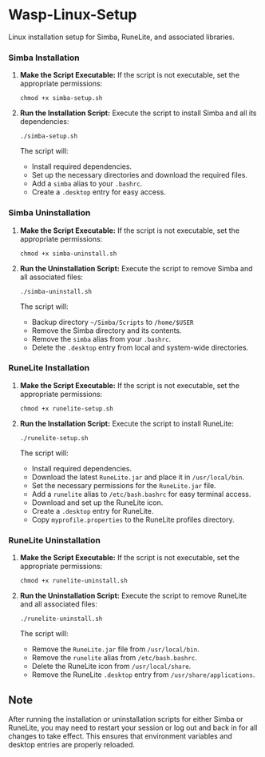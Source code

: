 # Wasp-Linux-Setup
Linux installation setup for Simba, RuneLite, and associated libraries.

### Simba Installation

1. **Make the Script Executable:**
   If the script is not executable, set the appropriate permissions:

   `chmod +x simba-setup.sh`

2. **Run the Installation Script:**
   Execute the script to install Simba and all its dependencies:
   
   `./simba-setup.sh`

   The script will:
   - Install required dependencies.
   - Set up the necessary directories and download the required files.
   - Add a `simba` alias to your `.bashrc`.
   - Create a `.desktop` entry for easy access.

### Simba Uninstallation

1. **Make the Script Executable:**
   If the script is not executable, set the appropriate permissions:
   
   `chmod +x simba-uninstall.sh`

2. **Run the Uninstallation Script:**
   Execute the script to remove Simba and all associated files:
   
   `./simba-uninstall.sh`

   The script will:
   - Backup directory `~/Simba/Scripts` to `/home/$USER`
   - Remove the Simba directory and its contents.
   - Remove the `simba` alias from your `.bashrc`.
   - Delete the `.desktop` entry from local and system-wide directories.

### RuneLite Installation

1. **Make the Script Executable:**
   If the script is not executable, set the appropriate permissions:
   
   `chmod +x runelite-setup.sh`

2. **Run the Installation Script:**
   Execute the script to install RuneLite:
   
   `./runelite-setup.sh`

   The script will:
   - Install required dependencies.
   - Download the latest `RuneLite.jar` and place it in `/usr/local/bin`.
   - Set the necessary permissions for the `RuneLite.jar` file.
   - Add a `runelite` alias to `/etc/bash.bashrc` for easy terminal access.
   - Download and set up the RuneLite icon.
   - Create a `.desktop` entry for RuneLite.
   - Copy `myprofile.properties` to the RuneLite profiles directory.

### RuneLite Uninstallation

1. **Make the Script Executable:**
   If the script is not executable, set the appropriate permissions:
   
   `chmod +x runelite-uninstall.sh`

2. **Run the Uninstallation Script:**
   Execute the script to remove RuneLite and all associated files:
   
   `./runelite-uninstall.sh`

   The script will:
   - Remove the `RuneLite.jar` file from `/usr/local/bin`.
   - Remove the `runelite` alias from `/etc/bash.bashrc`.
   - Delete the RuneLite icon from `/usr/local/share`.
   - Remove the RuneLite `.desktop` entry from `/usr/share/applications`.

## Note

After running the installation or uninstallation scripts for either Simba or RuneLite, you may need to restart your session or log out and back in for all changes to take effect. This ensures that environment variables and desktop entries are properly reloaded.
